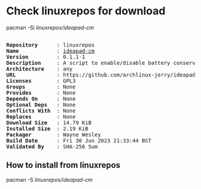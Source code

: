 # Check linuxrepos for download

pacman -Si *linuxrepos/ideapad-cm*

<div class="highlight"><pre class="highlight"><text>
<b>Repository</b>      : linuxrepos
<b>Name</b>            : <a href="../../x86_64/ideapad-cm-0.1.1-1-any.pkg.tar.zst">ideapad-cm</a>
<b>Version</b>         : 0.1.1-1
<b>Description</b>     : A script to enable/disable battery conservation mode in Lenovo Ideapad laptops.
<b>Architecture</b>    : any
<b>URL</b>             : https://github.com/archlinux-jerry/ideapad-conservation-mode
<b>Licenses</b>        : GPL3
<b>Groups</b>          : None
<b>Provides</b>        : None
<b>Depends On</b>      : None
<b>Optional Deps</b>   : None
<b>Conflicts With</b>  : None
<b>Replaces</b>        : None
<b>Download Size</b>   : 14.79 KiB
<b>Installed Size</b>  : 2.19 KiB
<b>Packager</b>        : Wayne Wesley <wayne6324@gmail.com>
<b>Build Date</b>      : Fri 30 Jun 2023 21:33:44 BST
<b>Validated By</b>    : SHA-256 Sum
</text></pre></div>

## How to install from linuxrepos

pacman -S *linuxrepos/ideapad-cm*
